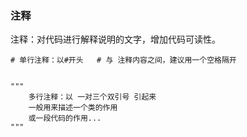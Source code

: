 ### 注释

注释：对代码进行解释说明的文字，增加代码可读性。

```
# 单行注释：以#开头   # 与 注释内容之间，建议用一个空格隔开


"""
    多行注释：以 一对三个双引号 引起来
    一般用来描述一个类的作用
    或一段代码的作用...
"""
```